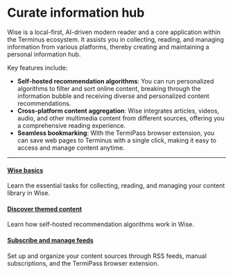 # Curate information hub

Wise is a local-first, AI-driven modern reader and a core application within the Terminus ecosystem. It assists you in collecting, reading, and managing information from various platforms, thereby creating and maintaining a personal information hub.

Key features include:

* **Self-hosted recommendation algorithms**:  You can run personalized algorithms to filter and sort online content, breaking through the information bubble and receiving diverse and personalized content recommendations.
* **Cross-platform content aggregation**: Wise integrates articles, videos, audio, and other multimedia content from different sources, offering you a comprehensive reading experience.
* **Seamless bookmarking**: With the TermiPass browser extension, you can save web pages to Terminus with a single click, making it easy to access and manage content anytime.

---
<div>
<h4><a href="./wise-basics/">Wise basics</a></h4>
Learn the essential tasks for collecting, reading, and managing your content library in Wise.
</div>

<div>
<h4><a href="./recommend/">Discover themed content</a></h4>
Learn how self-hosted recommendation algorithms work in Wise.
</div>

<div>
<h4><a href="./subscribe/">Subscribe and manage feeds</a></h4>
Set up and organize your content sources through RSS feeds, manual subscriptions, and the TermiPass browser extension.
</div>
